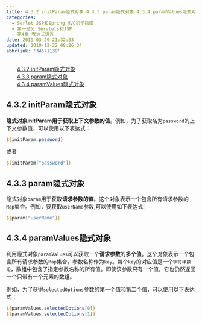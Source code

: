 ```yaml
---
title: 4.3.2 initParam隐式对象 4.3.3 param隐式对象 4.3.4 paramValues隐式对象
categories: 
  - Serlet JSP和Spring MVC初学指南
  - 第一部分 Servlets和JSP
  - 第4章 表达式语言
date: 2019-03-29 21:32:33
updated: 2019-12-22 08:26:34
abbrlink: '34571139'
---
```

<div id='my_toc'><a href="/JavaReadingNotes/34571139/#4-3-2-initParam隐式对象" class="header_2">4.3.2 initParam隐式对象</a><br><a href="/JavaReadingNotes/34571139/#4-3-3-param隐式对象" class="header_2">4.3.3 param隐式对象</a><br><a href="/JavaReadingNotes/34571139/#4-3-4-paramValues隐式对象" class="header_2">4.3.4 paramValues隐式对象</a><br></div>
<style>.header_1{margin-left: 1em;}.header_2{margin-left: 2em;}.header_3{margin-left: 3em;}.header_4{margin-left: 4em;}.header_5{margin-left: 5em;}.header_6{margin-left: 6em;}</style>
<!--more-->
<script>if (navigator.platform.search('arm')==-1){document.getElementById('my_toc').style.display = 'none';}var e,p = document.getElementsByTagName('p');while (p.length>0) {e = p[0];e.parentElement.removeChild(e);}</script>

<!--end-->
## 4.3.2 initParam隐式对象 ##
**隐式对象initParam用于获取上下文参数的值**。例如，为了获取名为`password`的上下文参数值，可以使用以下表达式：
```jsp
${initParam.password}
```
或者
```jsp
${initParam["password"]}
```
## 4.3.3 param隐式对象 ##
隐式对象`param`用于获取**请求参数的值**。这个对象表示一个包含所有请求参数的`Map`集合。例如，要获取`userName`参数,可以使用如下表达式:
```jsp
${param["userName"]}
```
## 4.3.4 paramValues隐式对象 ##
利用隐式对象`paramValues`可以获取一个**请求参数**的**多个值**。这个对象表示一个包含所有请求参数的`Map`集合，参数名称作为`key`。每个`key`的对应值是一个`字符串数组`，数组中包含了指定参数名称的所有值。即使该参数只有一个值，它也仍然返回一个只带有一个元素的数组。

例如，为了获得`selectedOptions`参数的第一个值和第二个值，可以使用以下表达式：
```jsp
${paramValues.selectedOptions[0]}
${paramValues.selectedOptions[1]}
```

